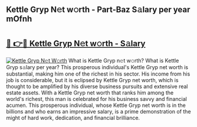 ## Kettle Gryp N𝚎t w𝚘rth - Part-Baz S𝚊lary per year mOfnh

# <h2><a href="http://gc1bi7.nevu.top/?p=Kettle+Gryp">🔗 👉🔴 Kettle Gryp N𝚎t w𝚘rth - S𝚊lary</a></h2>

[![Kettle Gryp N𝚎t W𝚘rth](https://i.imgur.com/Oavwk0R.jpeg)](http://gc1bi7.nevu.top/?p=Kettle+Gryp)
What is Kettle Gryp n𝚎t w𝚘rth? What is Kettle Gryp s𝚊lary per year?
This prosperous individual's Kettle Gryp net worth is substantial, making him one of the richest in his sector. His income from his job is considerable, but it is eclipsed by Kettle Gryp net worth, which is thought to be amplified by his diverse business pursuits and extensive real estate assets. With a Kettle Gryp net worth that ranks him among the world's richest, this man is celebrated for his business savvy and financial acumen. This prosperous individual, whose Kettle Gryp net worth is in the billions and who earns an impressive salary, is a prime demonstration of the might of hard work, dedication, and financial brilliance.
